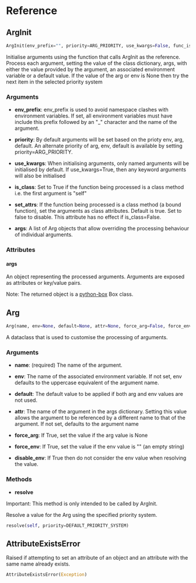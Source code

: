 # Reference

## ArgInit

```python
ArgInit(env_prefix="", priority=ARG_PRIORITY, use_kwargs=False, func_is_bound=False, set_attrs=True, args=None)
```

Initialise arguments using the function that calls ArgInit as the reference. Process each argument, setting the value of the class dictionary, args, with either the value provided by the argument, an associated environment variable or a default value. If the value of the arg or env is None then try the next item in the selected priority system

### Arguments

+ **env_prefix**: env_prefix is used to avoid namespace clashes with environment variables. If set, all environment variables must have include this prefix followed by an "_" character and the name of the argument.

+ **priority**: By default arguments will be set based on the prioty env, arg, default. An alternate priority of arg, env, default is available by setting priority=ARG_PRIORITY.

+ **use_kwargs**: When initialising arguments, only named arguments will be initialised by default. If use_kwargs=True, then any keyword arguments will also be initialised

+ **is_class**: Set to True if the function being processed is a class method i.e. the first argument is "self"

+ **set_attrs**: If the function being processed is a class method (a bound function), set the arguments as class attributes. Default is true. Set to false to disable. This attribute has no effect if is_class=False.

+ **args**: A list of Arg objects that allow overriding the processing behaviour of individual arguments.

### Attributes

#### args

An object representing the processed arguments. Arguments are exposed as attributes or key/value pairs.

Note: The returned object is a [python-box](https://github.com/cdgriffith/Box) Box class.

## Arg

```python
Arg(name, env=None, default=None, attr=None, force_arg=False, force_env=True, disable_env=False)
```

A dataclass that is used to customise the processing of arguments.

### Arguments

+ **name**: (required) The name of the argument.

+ **env**: The name of the associated environment variable. If not set, env defaults to the uppercase equivalent of the argument name.

+ **default**: The default value to be applied if both arg and env values are not used.

+ **attr**: The name of the argument in the args dictionary. Setting this value allows the argument to be referenced by a different name to that of the argument. If not set, defaults to the argument name

+ **force_arg**: If True, set the value if the arg value is None

+ **force_env**: If True, set the value if the env value is "" (an empty string)

+ **disable_env**: If True then do not consider the env value when resolving the value.

### Methods

+ **resolve**

Important: This method is only intended to be called by ArgInit.

Resolve a value for the Arg using the specified priority system.

```python
resolve(self, priority=DEFAULT_PRIORITY_SYSTEM)
```

## AttributeExistsError

Raised if attempting to set an attribute of an object and an attribute with the same name already exists.

```python
AttributeExistsError(Exception)
```
